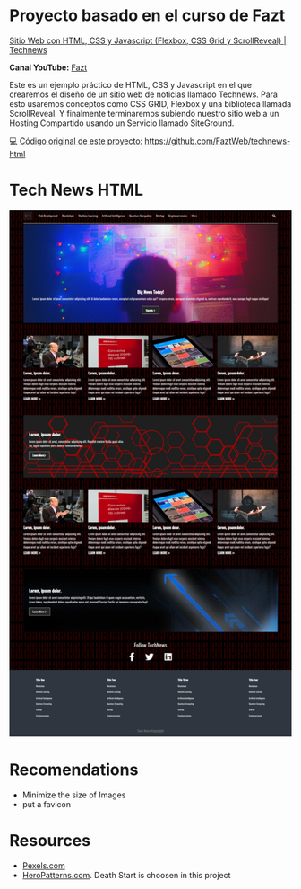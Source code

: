 # Proyecto basado en el curso de Fazt
[Sitio Web con HTML, CSS y Javascript (Flexbox, CSS Grid y ScrollReveal) | Technews](https://youtu.be/Q2imkhmhOFo)

**Canal YouTube:** [Fazt](https://www.youtube.com/c/FaztTech)

Este es un ejemplo práctico de HTML, CSS y Javascript en el que crearemos el diseño de un sitio web de noticias llamado Technews. Para esto usaremos conceptos como CSS GRID, Flexbox y una biblioteca llamada ScrollReveal. Y finalmente terminaremos subiendo nuestro sitio web a un Hosting Compartido usando un Servicio llamado SiteGround.

💻 [Código original de este proyecto:](https://github.com/FaztWeb/technews-html) https://github.com/FaztWeb/technews-html


# Tech News HTML
![](./screenshot.png)

# Recomendations
* Minimize the size of Images
* put a favicon

# Resources
* [Pexels.com](https://www.pexels.com/)
* [HeroPatterns.com](https://www.heropatterns.com/). Death Start is choosen in this project